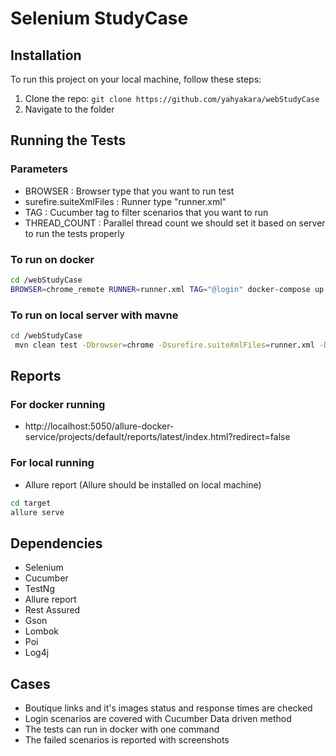 # Selenium StudyCase

## Installation
To run this project on your local machine, follow these steps:

1. Clone the repo: `git clone https://github.com/yahyakara/webStudyCase`
2. Navigate to the folder

## Running the Tests

### Parameters
* BROWSER : Browser type that you want to run test 
* surefire.suiteXmlFiles : Runner type "runner.xml"
* TAG : Cucumber tag to filter scenarios that you want to run
* THREAD_COUNT : Parallel thread count we should set it based on server to run the tests properly

### To run on docker
```sh
cd /webStudyCase
BROWSER=chrome_remote RUNNER=runner.xml TAG="@login" docker-compose up --build
```

### To run on local server with mavne
```sh
cd /webStudyCase
 mvn clean test -Dbrowser=chrome -Dsurefire.suiteXmlFiles=runner.xml -Dcucumber.filter.tags="@login" -Ddataproviderthreadcount=3
```

## Reports
### For docker running 
* http://localhost:5050/allure-docker-service/projects/default/reports/latest/index.html?redirect=false

### For local running
* Allure report (Allure should be installed on local machine)
```sh
cd target
allure serve
```

## Dependencies
* Selenium
* Cucumber
* TestNg
* Allure report
* Rest Assured
* Gson
* Lombok
* Poi
* Log4j

## Cases
* Boutique links and it's images status  and response times are checked
* Login scenarios are covered with Cucumber Data driven method
* The tests can run in docker with one command
* The failed scenarios is reported with screenshots